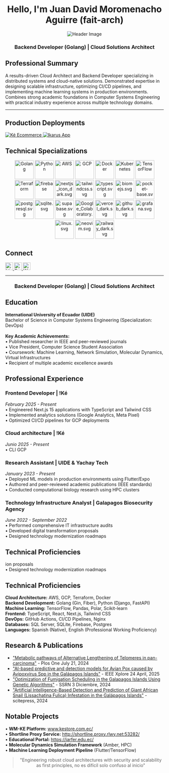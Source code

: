 <h1 align="center">Hello, I'm Juan David Moromenacho Aguirre (fait-arch)</h1>

<p align="center">
    <img src="https://github.com/halfrost/halfrost/blob/master/icons/header_1.png" alt="Header Image" />
</p>

<h3 align="center">Backend Developer (Golang) | Cloud Solutions Architect</h3>

<h2 align="left">Professional Summary</h2>
<p align="left">
A results-driven Cloud Architect and Backend Developer specializing in distributed systems and cloud-native solutions. Demonstrated expertise in designing scalable infrastructure, optimizing CI/CD pipelines, and implementing machine learning systems in production environments. Combines strong academic foundations in Computer Systems Engineering with practical industry experience across multiple technology domains.
</p>

---
<h2 align="left">Production Deployments</h2>
<p align="left">
<a href="https://wm-ke.com/" target="_blank">
  <img src="https://img.shields.io/badge/Ké_Ecommerce-Live_Production-blue?style=for-the-badge&logo=wordpress" alt="Ké Ecommerce">
</a>
<a href="https://ikarusapp.com/" target="_blank">
  <img src="https://img.shields.io/badge/Ikarus_App-Live_Production-blue?style=for-the-badge&logo=google-chrome" alt="Ikarus App">
</a>
</p>


<h2 align="left">Technical Specializations</h2>
<p align="center">
    <img src="https://svgl.app/library/golang_dark.svg" alt="Golang" width="60" height="60"/>
    <img src="https://svgl.app/library/python.svg" alt="Python" width="60" height="60"/>
    <img src="https://svgl.app/library/aws_dark.svg" alt="AWS" width="60" height="60"/>
    <img src="https://svgl.app/library/cloudflare.svg" alt="GCP" width="60" height="60"/>
    <img src="https://svgl.app/library/docker.svg" alt="Docker" width="60" height="60"/>
    <img src="https://svgl.app/library/kubernetes.svg" alt="Kubernetes" width="60" height="60"/>
    <img src="https://svgl.app/library/tensorflow.svg" alt="TensorFlow" width="60" height="60"/>
    <img src="https://svgl.app/library/terraform.svg" alt="Terraform" width="60" height="60"/>
    <img src="https://svgl.app/library/firebase.svg" alt="firebase" width="60" height="60"/>
    <img src="https://svgl.app/library/nextjs_icon_dark.svg" alt="nextjs_icon_dark.svg" width="60" height="60"/>
    <img src="https://svgl.app/library/tailwindcss.svg" alt="tailwindcss.svg" width="60" height="60"/>
    <img src="https://svgl.app/library/typescript.svg" alt="typescript.svg" width="60" height="60"/>
    <img src="https://svgl.app/library/biomejs.svg" alt="biomejs.svg" width="60" height="60"/>
    <img src="https://svgl.app/library/pocket-base.svg" alt="pocket-base.svg" width="60" height="60"/>
    <img src="https://svgl.app/library/postgresql.svg" alt="postgresql.svg" width="60" height="60"/>
    <img src="https://svgl.app/library/sqlite.svg" alt="sqlite.svg" width="60" height="60"/>
    <img src="https://svgl.app/library/supabase.svg" alt="supabase.svg" width="60" height="60"/>
    <img src="https://svgl.app/library/Google_Colaboratory.svg" alt="Google_Colaboratory.svg" width="60" height="60"/>
    <img src="https://svgl.app/library/vercel_dark.svg" alt="vercel_dark.svg" width="60" height="60"/>
    <img src="https://svgl.app/library/github_dark.svg" alt="github_dark.svg" width="60" height="60"/>
    <img src="https://svgl.app/library/grafana.svg" alt="grafana.svg" width="60" height="60"/>
    <img src="https://svgl.app/library/linux.svg" alt="linux.svg" width="60" height="60"/>
    <img src="https://svgl.app/library/neovim.svg" alt="neovim.svg" width="60" height="60"/>
    <img src="https://svgl.app/library/railway_dark.svg" alt="railway_dark.svg" width="60" height="60"/>
</p>

<h2 align="left">Connect</h2>
<p align="left">
    <a href="https://www.linkedin.com/in/juan-moromenacho-aguirre-bb72b7227/" target="_blank">
        <img src="https://raw.githubusercontent.com/rahuldkjain/github-profile-readme-generator/master/src/images/icons/Social/linked-in-alt.svg" alt="LinkedIn" height="24" width="24" />
    </a>
    <a href="mailto:jdmoromenachoag@gmail.com" target="_blank">
        <img src="https://cdn-icons-png.flaticon.com/512/281/281769.png" alt="Email" height="24" width="24" />
    </a>
    <a href="https://wa.me/593983102022" target="_blank">
        <img src="https://upload.wikimedia.org/wikipedia/commons/6/6b/WhatsApp.svg" alt="WhatsApp" height="24" width="24" />
    </a>
</p>

---

<h3 align="center">Backend Developer (Golang) | Cloud Solutions Architect</h3>

<h2 align="left">Education</h2>
<p align="left">
<strong>International University of Ecuador (UIDE)</strong><br>
Bachelor of Science in Computer Systems Engineering (Specialization: DevOps)<br>
<br>
<strong>Key Academic Achievements:</strong><br>
• Published researcher in IEEE and peer-reviewed journals<br>
• Vice President, Computer Science Student Association<br>
• Coursework: Machine Learning, Network Simulation, Molecular Dynamics, Virtual Infrastructures<br>
• Recipient of multiple academic excellence awards
</p>

<h2 align="left">Professional Experience</h2>

<h3 align="left">Frontend Developer | !Ké</h3>
<p align="left">
<em>February 2025 - Present</em><br>
• Engineered Next.js 15 applications with TypeScript and Tailwind CSS<br>
• Implemented analytics solutions (Google Analytics, Meta Pixel)<br>
• Optimized CI/CD pipelines for GCP deployments<br>
</p>

<h3 align="left">Cloud architecture | !Ké</h3>
<p align="left">
<em>Junio 2025 - Present</em><br>
• CLI GCP
</p>

<h3 align="left">Research Assistant | UIDE & Yachay Tech</h3>
<p align="left">
<em>January 2023 - Present</em><br>
• Deployed ML models in production environments using Flutter/Expo<br>
• Authored and peer-reviewed academic publications (IEEE standards)<br>
• Conducted computational biology research using HPC clusters<br>
</p>

<h3 align="left">Technology Infrastructure Analyst | Galapagos Biosecurity Agency</h3>
<p align="left">
<em>June 2022 - September 2022</em><br>
• Performed comprehensive IT infrastructure audits<br>
• Developed digital transformation proposals<br>
• Designed technology modernization roadmaps<br>
</p>

<h2 align="left">Technical Proficiencies</h2>
</blockquote>ion proposals<br>
• Designed technology modernization roadmaps<br>
</p>

<h2 align="left">Technical Proficiencies</h2>
<p align="left">
<strong>Cloud Architecture:</strong> AWS, GCP, Terraform, Docker<br>
<strong>Backend Development:</strong> Golang (Gin, Fiber), Python (Django, FastAPI)<br>
<strong>Machine Learning:</strong> TensorFlow, Pandas, Polar, Scikit-learn<br>
<strong>Frontend:</strong> TypeScript, React, Next.js, Tailwind CSS<br>
<strong>DevOps:</strong> GitHub Actions, CI/CD Pipelines, Nginx<br>
<strong>Databases:</strong> SQL Server, SQLite, Firebase, Postgres<br>
<strong>Languages:</strong> Spanish (Native), English (Professional Working Proficiency)
</p>

<h2 align="left">Research & Publications</h2><p align="left">

- <a href="https://journals.plos.org/plosone/article?id=10.1371/journal.pone.0314012">"Metabolic pathways of Alternative Lengthening of Telomeres in pan-carcinoma"</a> - Plos One July 21, 2024
- <a href="https://ieeexplore.ieee.org/abstract/document/10975276">"AI-based predictive and detection models for Avian Pox caused by Avipoxvirus Spp in the Galápagos Islands"</a> - IEEE Xplore  24 April, 2025
- <a href="https://papers.ssrn.com/sol3/papers.cfm?abstract_id=5041765">"Optimization of Fumigation Scheduling in the Galapagos Islands Using Genetic Algorithms"</a> - SSRN  3 Diciembre, 2024
- <a href="https://www.scitepress.org/Link.aspx?doi=10.5220/0012763200003753">"Artificial Intelligence-Based Detection and Prediction of Giant African Snail (Lissachatina Fulica) Infestation in the Galápagos Islands"</a> - scitepress, 2024

<h2 align="left">Notable Projects</h2>
<p align="left">
• <strong>WM-KE Platform:</strong> <a href="https://www.kestore.com.ec/">www.kestore.com.ec/</a><br>
• <strong>Shortline Proxy Service:</strong> <a href="http://shortline.proxy.rlwy.net:53282/">http://shortline.proxy.rlwy.net:53282/</a><br>
• <strong>Educational Portal:</strong> <a href="https://jarfer.edu.ec/">https://jarfer.edu.ec/</a><br>
• <strong>Molecular Dynamics Simulation Framework</strong> (Amber, HPC)<br>
• <strong>Machine Learning Deployment Pipeline</strong> (Flutter/TensorFlow)
</p>

<blockquote align="center">
"Engineering robust cloud architectures with security and scalability as first principles, no es difícil solo confuso al inicio"
</blockquote>
